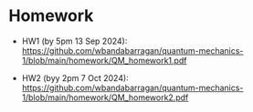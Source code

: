 # Homework

- HW1 (by 5pm 13 Sep 2024): https://github.com/wbandabarragan/quantum-mechanics-1/blob/main/homework/QM_homework1.pdf

- HW2 (byy 2pm 7 Oct 2024): https://github.com/wbandabarragan/quantum-mechanics-1/blob/main/homework/QM_homework2.pdf
